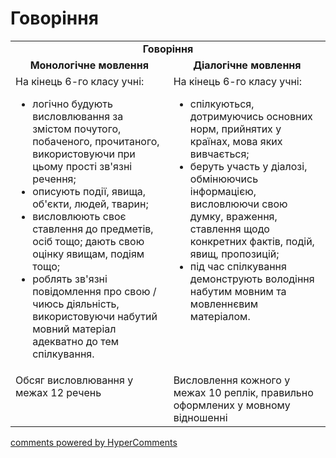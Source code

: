 <div id="hypercomments_widget" class="js-hypercomments-widget invisible"></div>

# Говоріння

<table>
    <td align="center" colspan="2"><b>Говоріння</b></td>
  </tr>
            <tr>
                <td align="center"><b>Монологічне мовлення</b></td>
                <td align="center"><b>Діалогічне мовлення</b></td>
            </tr>
            <tr>
<td style="vertical-align:top !important;">
На кінець 6-го класу учні:
<ul>
<li>логічно будують висловлювання за змістом почутого, побаченого, прочитаного, використовуючи при цьому прості зв'язні речення;</li>
<li>описують події, явища, об'єкти, людей, тварин;</li>
<li>висловлюють своє ставлення до предметів, осіб тощо; дають свою оцінку явищам, подіям тощо;</li>
<li>роблять зв'язні повідомлення про свою / чиюсь діяльність, використовуючи набутий мовний матеріал адекватно до тем спілкування.</li>
</ul>
</td>
<td style="vertical-align:top !important;">
На кінець 6-го класу учні:
<ul>
<li>спілкуються, дотримуючись основних норм, прийнятих у країнах, мова яких вивчається;</li>
<li>беруть участь у діалозі, обмінюючись інформацією, висловлюючи свою думку, враження, ставлення щодо конкретних фактів, подій, явищ, пропозицій;</li>
<li>під час спілкування демонструють володіння набутим мовним та мовленнєвим матеріалом.</li>
</ul>
</td>
            <tr>
<td style="vertical-align:top !important;">
Обсяг висловлювання у межах 12 речень
</td>
<td style="vertical-align:top !important;">
Висловлення кожного у межах 10 реплік, правильно оформлених у мовному відношенні
</td>
</table>

<div class="js-hypercomments-container">
    <a href="http://hypercomments.com" class="hc-link" title="comments widget">comments powered by HyperComments</a>
</div>
